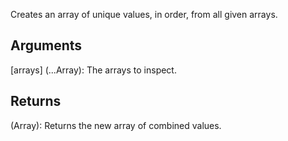 Creates an array of unique values, in order, from all given arrays.


## Arguments
[arrays] (...Array): The arrays to inspect.


## Returns
(Array): Returns the new array of combined values.
